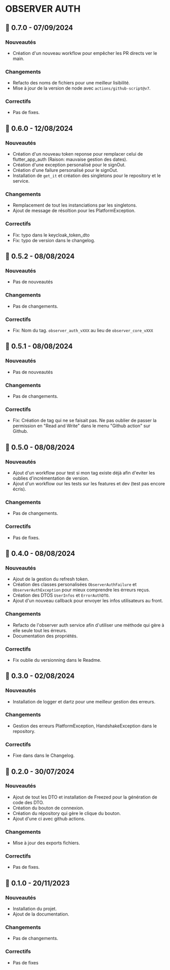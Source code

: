 # OBSERVER AUTH

## 🚀 0.7.0 - 07/09/2024
### Nouveautés

- Création d'un nouveau workflow pour empêcher les PR directs ver le main.

### Changements

- Refacto des noms de fichiers pour une meilleur lisibilité.
- Mise à jour de la version de node avec `actions/github-script@v7`.

### Correctifs

- Pas de fixes.


## 🚀 0.6.0 - 12/08/2024
### Nouveautés

- Création d'un nouveau token reponse pour remplacer celui de flutter_app_auth (Raison: mauvaise gestion des dates).
- Création d'une exception personalisé pour le signOut.
- Création d'une failure personalisé pour le signOut.
- Installation de `get_it` et création des singletons pour le repository et le service.

### Changements

- Remplacement de tout les instanciations par les singletons.
- Ajout de message de résoltion pour les PlatformException.

### Correctifs

- Fix: typo dans le keycloak_token_dto
- Fix: typo de version dans le changelog.


## 🚀 0.5.2 - 08/08/2024
### Nouveautés

- Pas de nouveautés

### Changements

- Pas de changements.

### Correctifs

- Fix: Nom du tag. `observer_auth_vXXX` au lieu de `observer_core_vXXX`

## 🚀 0.5.1 - 08/08/2024
### Nouveautés

- Pas de nouveautés

### Changements

- Pas de changements.

### Correctifs

- Fix: Création de tag qui ne se faisait pas. Ne pas oublier de passer la permission en "Read and Write" dans le menu "Github action" sur Github.

## 🚀 0.5.0 - 08/08/2024
### Nouveautés

- Ajout d'un workflow pour test si mon tag existe déjà afin d'eviter les oublies d'incrémentation de version.
- Ajout d'un workflow our les tests sur les features et dev (test pas encore écris).

### Changements

- Pas de changements.

### Correctifs

- Pas de fixes.

## 🚀 0.4.0 - 08/08/2024
### Nouveautés

- Ajout de la gestion du refresh token.
- Création des classes personalisées `ObserverAuthFailure` et `ObserverAuthException` pour mieux comprendre les érreurs reçus.
- Création des DTOS `UserInfos` et `ErrorAuthDTO`.
- Ajout d'un nouveau callback pour envoyer les infos utilisateurs au front.

### Changements

- Refacto de l'observer auth service afin d'utiliser une méthode qui gère à elle seule tout les érreurs.
- Documentation des propriétés.

### Correctifs

- Fix oublie du versionning dans le Readme.

## 🚀 0.3.0 - 02/08/2024
### Nouveautés

- Installation de logger et dartz pour une meilleur gestion des erreurs.

### Changements

- Gestion des erreurs PlatformException, HandshakeException dans le repository.

### Correctifs

- Fixe dans dans le Changelog.

## 🚀 0.2.0 - 30/07/2024
### Nouveautés

- Ajout de tout les DTO et installation de Freezed pour la génération de code des DTO.
- Création du bouton de connexion.
- Création du répository qui gère le clique du bouton.
- Ajout d'une ci avec github actions.

### Changements

- Mise à jour des exports fichiers.

### Correctifs

- Pas de fixes.


## 🚀 0.1.0 - 20/11/2023
### Nouveautés

- Installation du projet.
- Ajout de la documentation.

### Changements

- Pas de changements.

### Correctifs

- Pas de fixes
